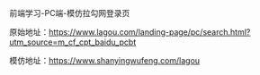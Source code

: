前端学习-PC端-模仿拉勾网登录页

原始地址：https://www.lagou.com/landing-page/pc/search.html?utm_source=m_cf_cpt_baidu_pcbt

模仿地址：https://www.shanyingwufeng.com/lagou
